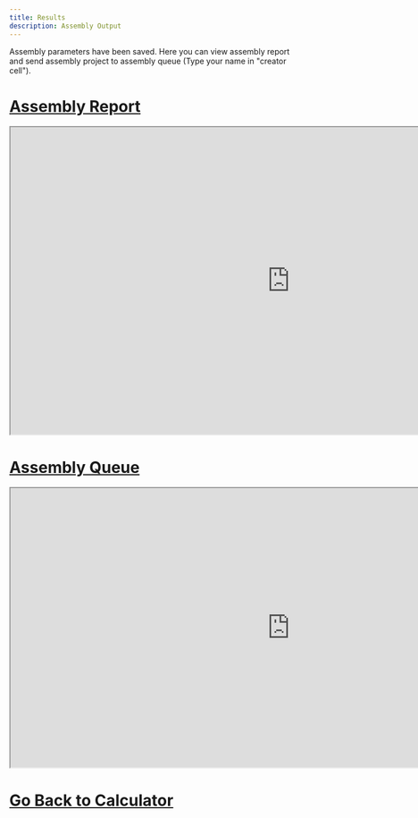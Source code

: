 ```yaml
---
title: Results
description: Assembly Output
---
```


Assembly parameters have been saved. Here you can view assembly report and send assembly project to assembly queue (Type your name in "creator cell").     



# [Assembly Report](https://docs.google.com/spreadsheets/d/12G5TwARG7o5OzgPICj9YPiSczuWmx1yngZYTKdHQzaY/edit#gid=683324272&range=A1:J15)    

<iframe  width="1000" height="550" src="https://docs.google.com/spreadsheets/d/12G5TwARG7o5OzgPICj9YPiSczuWmx1yngZYTKdHQzaY/edit?rm=minimal#gid=683324272&range=A1:J15&widget=false"></iframe>  


# [Assembly Queue](https://docs.google.com/spreadsheets/d/12G5TwARG7o5OzgPICj9YPiSczuWmx1yngZYTKdHQzaY/htmlembed/sheet?gid=2110853524&range=A1:BS20")       

<iframe width="1000" height="500" src="https://docs.google.com/spreadsheets/d/12G5TwARG7o5OzgPICj9YPiSczuWmx1yngZYTKdHQzaY/htmlembed/sheet?gid=2110853524&range=A1:BS20"></iframe>  

# [Go Back to Calculator](https://cakelabdna.github.io/2768cd316e26196a473a415dc9bdb2c707f1dbd4/index.html)     




<script src="http://code.jquery.com/jquery-1.4.2.min.js"></script> <script> var x = document.getElementsByClassName("site-footer-credits"); setTimeout(() => { x[0].remove(); }, 10); </script>



